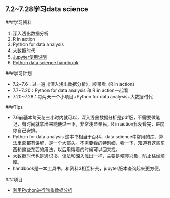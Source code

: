 ## 7.2~7.28学习data science

###学习资料

1. 深入浅出数据分析
2. R in action
3. Python for data analysis
4. 大数据时代
5. [Jupyter使用说明](https://www.shiyanlou.com/questions/65817)
6. [Python data science handbook](https://jakevdp.github.io/PythonDataScienceHandbook/)

###学习计划

- 7.2~7.6：过一遍《深入浅出数据分析》，顺带看《R in action》
- 7.7~7.20：Python for data analysis 和 R in action一起看
- 7.20~7.28：每两天一个小项目+Python for data analysis+大数据时代

###Tips

- 7.6前基本每天花三小时内就可以，深入浅出数据分析是pdf版，不需要做笔记，有时间就拿出来随便过一下，非常浅显亲民。R in action我没看完，进度你自己安排。
- Python for data analysis 这本书相当于百科，data science中常用的库、算法里面都有讲解，是一个大部头。不需要看的特别细，看一下，知道有这些东西和这些东西的用法，以后用得着的时候可以回来找。
- 大数据时代也是通识书，读法和深入浅出一样，主要是培养兴趣，防止枯燥烦躁。
- handbook是一本工具书，和资料3相互补充，jupyter版本查询起来更方便。

###项目 


- [利用Python进行气象数据分析](https://www.shiyanlou.com/courses/780)
